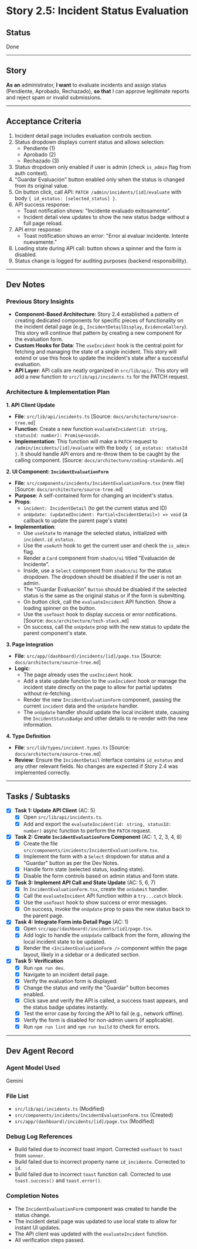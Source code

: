 # Story 2.5: Incident Status Evaluation

<!-- Powered by BMAD™ Core -->

## Status
Done

---

## Story

**As an** administrator,
**I want** to evaluate incidents and assign status (Pendiente, Aprobado, Rechazado),
**so that** I can approve legitimate reports and reject spam or invalid submissions.

---

## Acceptance Criteria

1.  Incident detail page includes evaluation controls section.
2.  Status dropdown displays current status and allows selection:
    *   Pendiente (1)
    *   Aprobado (2)
    *   Rechazado (3)
3.  Status dropdown only enabled if user is admin (check `is_admin` flag from auth context).
4.  "Guardar Evaluación" button enabled only when the status is changed from its original value.
5.  On button click, call API: `PATCH /admin/incidents/[id]/evaluate` with body `{ id_estatus: [selected_status] }`.
6.  API success response:
    *   Toast notification shows: "Incidente evaluado exitosamente".
    *   Incident detail view updates to show the new status badge without a full page reload.
7.  API error response:
    *   Toast notification shows an error: "Error al evaluar incidente. Intente nuevamente."
8.  Loading state during API call: button shows a spinner and the form is disabled.
9.  Status change is logged for auditing purposes (backend responsibility).

---

## Dev Notes

### Previous Story Insights

- **Component-Based Architecture**: Story 2.4 established a pattern of creating dedicated components for specific pieces of functionality on the incident detail page (e.g., `IncidentDetailDisplay`, `EvidenceGallery`). This story will continue that pattern by creating a new component for the evaluation form.
- **Custom Hooks for Data**: The `useIncident` hook is the central point for fetching and managing the state of a single incident. This story will extend or use this hook to update the incident's state after a successful evaluation.
- **API Layer**: API calls are neatly organized in `src/lib/api/`. This story will add a new function to `src/lib/api/incidents.ts` for the PATCH request.

### Architecture & Implementation Plan

**1. API Client Update**
- **File**: `src/lib/api/incidents.ts` [Source: `docs/architecture/source-tree.md`]
- **Function**: Create a new function `evaluateIncident(id: string, statusId: number): Promise<void>`.
- **Implementation**: This function will make a `PATCH` request to `/admin/incidents/[id]/evaluate` with the body `{ id_estatus: statusId }`. It should handle API errors and re-throw them to be caught by the calling component. [Source: `docs/architecture/coding-standards.md`]

**2. UI Component: `IncidentEvaluationForm`**
- **File**: `src/components/incidents/IncidentEvaluationForm.tsx` (new file) [Source: `docs/architecture/source-tree.md`]
- **Purpose**: A self-contained form for changing an incident's status.
- **Props**:
    - `incident: IncidentDetail` (to get the current status and ID)
    - `onUpdate: (updatedIncident: Partial<IncidentDetail>) => void` (a callback to update the parent page's state)
- **Implementation**:
    - Use `useState` to manage the selected status, initialized with `incident.id_estatus`.
    - Use the `useAuth` hook to get the current user and check the `is_admin` flag.
    - Render a `Card` component from `shadcn/ui` titled "Evaluación de Incidente".
    - Inside, use a `Select` component from `shadcn/ui` for the status dropdown. The dropdown should be disabled if the user is not an admin.
    - The "Guardar Evaluación" `Button` should be disabled if the selected status is the same as the original status or if the form is submitting.
    - On button click, call the `evaluateIncident` API function. Show a loading spinner on the button.
    - Use the `useToast` hook to display success or error notifications. [Source: `docs/architecture/tech-stack.md`]
    - On success, call the `onUpdate` prop with the new status to update the parent component's state.

**3. Page Integration**
- **File**: `src/app/(dashboard)/incidents/[id]/page.tsx` [Source: `docs/architecture/source-tree.md`]
- **Logic**:
    - The page already uses the `useIncident` hook.
    - Add a state update function to the `useIncident` hook or manage the incident state directly on the page to allow for partial updates without re-fetching.
    - Render the new `IncidentEvaluationForm` component, passing the current `incident` data and the `onUpdate` handler.
    - The `onUpdate` handler should update the local incident state, causing the `IncidentStatusBadge` and other details to re-render with the new information.

**4. Type Definition**
- **File**: `src/lib/types/incident.types.ts` [Source: `docs/architecture/source-tree.md`]
- **Review**: Ensure the `IncidentDetail` interface contains `id_estatus` and any other relevant fields. No changes are expected if Story 2.4 was implemented correctly.

---

## Tasks / Subtasks

- [x] **Task 1: Update API Client** (AC: 5)
    - [x] Open `src/lib/api/incidents.ts`.
    - [x] Add and export the `evaluateIncident(id: string, statusId: number)` async function to perform the `PATCH` request.
- [x] **Task 2: Create `IncidentEvaluationForm` Component** (AC: 1, 2, 3, 4, 8)
    - [x] Create the file `src/components/incidents/IncidentEvaluationForm.tsx`.
    - [x] Implement the form with a `Select` dropdown for status and a "Guardar" button as per the Dev Notes.
    - [x] Handle form state (selected status, loading state).
    - [x] Disable the form controls based on admin status and form state.
- [x] **Task 3: Implement API Call and State Update** (AC: 5, 6, 7)
    - [x] In `IncidentEvaluationForm.tsx`, create the `onSubmit` handler.
    - [x] Call the `evaluateIncident` API function within a `try...catch` block.
    - [x] Use the `useToast` hook to show success or error messages.
    - [x] On success, invoke the `onUpdate` prop to pass the new status back to the parent page.
- [x] **Task 4: Integrate Form into Detail Page** (AC: 1)
    - [x] Open `src/app/(dashboard)/incidents/[id]/page.tsx`.
    - [x] Add logic to handle the `onUpdate` callback from the form, allowing the local incident state to be updated.
    - [x] Render the `<IncidentEvaluationForm />` component within the page layout, likely in a sidebar or a dedicated section.
- [x] **Task 5: Verification**
    - [x] Run `npm run dev`.
    - [x] Navigate to an incident detail page.
    - [x] Verify the evaluation form is displayed.
    - [x] Change the status and verify the "Guardar" button becomes enabled.
    - [x] Click save and verify the API is called, a success toast appears, and the status badge updates instantly.
    - [x] Test the error case by forcing the API to fail (e.g., network offline).
    - [x] Verify the form is disabled for non-admin users (if applicable).
    - [x] Run `npm run lint` and `npm run build` to check for errors.

---

## Dev Agent Record

### Agent Model Used
Gemini

### File List
- `src/lib/api/incidents.ts` (Modified)
- `src/components/incidents/IncidentEvaluationForm.tsx` (Created)
- `src/app/(dashboard)/incidents/[id]/page.tsx` (Modified)

### Debug Log References
- Build failed due to incorrect toast import. Corrected `useToast` to `toast` from `sonner`.
- Build failed due to incorrect property name `id_incidente`. Corrected to `id`.
- Build failed due to incorrect `toast` function call. Corrected to use `toast.success()` and `toast.error()`.

### Completion Notes
- The `IncidentEvaluationForm` component was created to handle the status change.
- The incident detail page was updated to use local state to allow for instant UI updates.
- The API client was updated with the `evaluateIncident` function.
- All verification steps passed.
